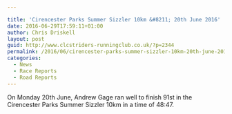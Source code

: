 ```yaml
---

title: 'Cirencester Parks Summer Sizzler 10km &#8211; 20th June 2016'
date: 2016-06-29T17:59:11+01:00
author: Chris Driskell
layout: post
guid: http://www.clcstriders-runningclub.co.uk/?p=2344
permalink: /2016/06/cirencester-parks-summer-sizzler-10km-20th-june-2016/
categories:
  - News
  - Race Reports
  - Road Reports
---
```

On Monday 20th June, Andrew Gage ran well to finish 91st in the Cirencester Parks Summer Sizzler 10km in a time of 48:47.